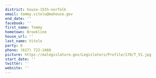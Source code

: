 ```yaml
---
district: house-15th-norfolk
email: tommy.vitolo@mahouse.gov
end_date: ''
facebook: ''
first_name: Tommy
hometown: Brookline
house_url: ''
last_name: Vitolo
party: D
phone: (617) 722-2460
picture: https://malegislature.gov/Legislators/Profile/170/T_V1.jpg
start_date: ''
twitter: ''
website: ''
---
```

